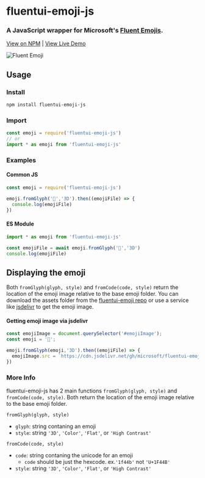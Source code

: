 # fluentui-emoji-js
### A JavaScript wrapper for Microsoft's [Fluent Emojis](https://github.com/microsoft/fluentui-emoji).

[View on NPM](https://www.npmjs.com/package/fluentui-emoji-js) | [View Live Demo](https://fluentui-emoji-js-demo.netlify.app)

![Fluent Emoji](art/readme_banner.webp)

## Usage
### Install
```bash
npm install fluentui-emoji-js
```

### Import
```js
const emoji = require('fluentui-emoji-js')
// or
import * as emoji from 'fluentui-emoji-js'
```

### Examples
#### Common JS
```cjs
const emoji = require('fluentui-emoji-js')

emoji.fromGlyph('👋','3D').then((emojiFile) => {
  console.log(emojiFile)
})
```

#### ES Module
```mjs
import * as emoji from 'fluentui-emoji-js'

const emojiFile = await emoji.fromGlyph('👋','3D')
console.log(emojiFile)
```

## Displaying the emoji
Both `fromGlyph(glyph, style)` and `fromCode(code, style)` return the location of the emoji image relative to the base emoji folder. You can download the assets folder from the [fluentui-emoji repo](https://github.com/microsoft/fluentui-emoji) or use a service like [jsdelivr](https://jsdelivr.com) to get the emoji image.

#### Getting emoji image via jsdelivr
```js
const emojiImage = document.querySelector('#emojiImage');
const emoji = '🍕';

emoji.fromGlyph(emoji,'3D').then((emojiFile) => {
  emojiImage.src = `https://cdn.jsdelivr.net/gh/microsoft/fluentui-emoji@latest/assets${emojiFile}`
})
```

### More Info
fluentui-emoji-js has 2 main functions `fromGlyph(glyph, style)` and `fromCode(code, style)`. Both return the location of the emoji image relative to the base emoji folder.

`fromGlyph(glyph, style)`
- `glyph`: string contaning an emoji
- `style`: string `'3D'`, `'Color'`, `'Flat'`, or `'High Contrast'`

`fromCode(code, style)`
- `code`: string contaning the unicode for an emoji
  - `code` should be just the hexcode. ex.`'1f44b'` not `'U+1F44B'`
- `style`: string `'3D'`, `'Color'`, `'Flat'`, or `'High Contrast'`
